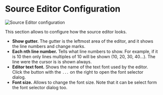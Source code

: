 # Source Editor Configuration #

![Source Editor configuration](images/cfg-editor.png)

This section allows to configure how the source editor looks.

* **Show gutter.**  The gutter is the leftmost area of the editor, and it shows
  the line numbers and change marks.
* **Each nth line number.**  Tells what line numbers to show.  For example, if
  it is 10 then only lines multiples of 10 will be shown (10, 20, 30, 40...).
  The line were the cursor is is shown always.
* **Editor text font.**  Shows the name of the text font used by the editor.
  Click the button with the `...` on the right to open the font selector dialog.
* **Font size.**  Allows to change the font size.  Note that it can be select
  form the font selector dialog too.
